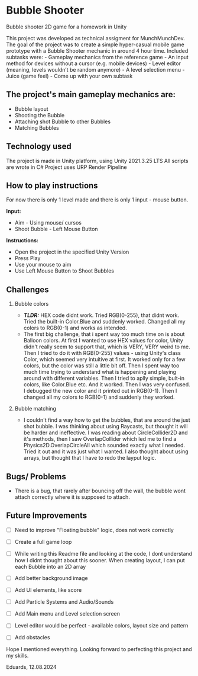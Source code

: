 # Bubble Shooter
 Bubble shooter 2D game for a homework in Unity

This project was developed as technical assigment for MunchMunchDev. 
The goal of the project was to create a simple hyper-casual mobile 
game prototype with a Bubble Shooter mechanic in around 4 hour time.
Included subtasks were:
	- Gameplay mechanics from the reference game
	- An input method for devices without a cursor (e.g. mobile devices)
	- Level editor (meaning, levels wouldn’t be random anymore)
	- A level selection menu
	- Juice (game feel)
	- Come up with your own subtask


## The project's main gameplay mechanics are:
- Bubble layout
- Shooting the Bubble
- Attaching shot Bubble to other Bubbles
- Matching Bubbles


## Technology used
The project is made in Unity platform, using Unity 2021.3.25 LTS
All scripts are wrote in C#
Project uses URP Render Pipeline


## How to play instructions
For now there is only 1 level made and there is only 1 input - mouse button.

**Input:**
- Aim - Using mouse/ cursos
- Shoot Bubble - Left Mouse Button

**Instructions:**
- Open the project in the specified Unity Version
- Press Play
- Use your mouse to aim
- Use Left Mouse Button to Shoot Bubbles


## Challenges
1. Bubble colors
	- _**TLDR:**_ HEX code didnt work. Tried RGB(0-255), that didnt work. Tried the
	built-in Color.Blue and suddenly worked. Changed all my colors to
	RGB(0-1) and works as intended.
  	- The first big challenge, that i spent way too much time on is about
	Balloon colors. At first I wanted to use HEX values for color, Unity
	didn't really seem to support that, which is VERY, VERY weird to me.
	Then I tried to do it with RGB(0-255) values - using Unity's class
	Color, which seemed very intuitive at first. It worked only for a few
	colors, but the color was still a little bit off. Then I spent way too
	much time trying to understand what is happening and playing around with
	different variables. Then I tried to aplly simple, bult-in colors, like 
	Color.Blue etc. And it worked. Then I was very confused. I debugged the
	new color and it printed out in RGB(0-1). Then I changed all my colors
	to RGB(0-1) and suddenly they worked.

2. Bubble matching
	- I couldn't find a way how to get the bubbles, that are around the 
	just shot bubble. I was thinking about using Raycasts, but thought it
	will be harder and ineffective. I was reading about CircleCollider2D 
	and it's methods, then I saw OverlapCollider which led me to find a
	Physics2D.OverlapCircleAll which sounded exactly what I needed. Tried
	it out and it was just what I wanted. I also thought about using arrays,
	but thought that I have to redo the layput logic.


## Bugs/ Problems
- There is a bug, that rarely after bouncing off the wall, the bubble wont
	attach correctly where it is supposed to attach.


## Future Improvements
- [ ] Need to improve "Floating bubble" logic, does not work correctly
- [ ] Create a full game loop
- [ ] While writing this Readme file and looking at the code, I dont understand
  how I didnt thought about this sooner. When creating layout, I can put each
  Bubble into an 2D array
- [ ] Add better background image
- [ ] Add UI elements, like score
- [ ] Add Particle Systems and Audio/Sounds
- [ ] Add Main menu and Level selection screen
- [ ] Level editor would be perfect - available colors, layout size and pattern
- [ ] Add obstacles



Hope I mentioned everything.
Looking forward to perfecting this project and my skills.

Eduards, 12.08.2024
